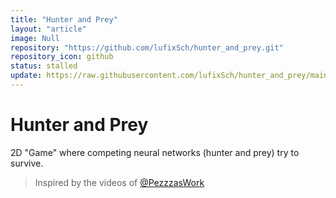 ```yaml
---
title: "Hunter and Prey"
layout: "article"
image: Null
repository: "https://github.com/lufixSch/hunter_and_prey.git"
repository_icon: github
status: stalled
update: https://raw.githubusercontent.com/lufixSch/hunter_and_prey/main/README.md
---
```


# Hunter and Prey
2D "Game" where competing neural networks (hunter and prey) try to survive.

> Inspired by the videos of [@PezzzasWork](https://www.youtube.com/@PezzzasWork)
